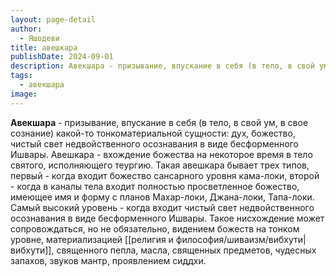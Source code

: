```yaml
---
layout: page-detail
author:
  - Яшодеви
title: авешкара
publishDate: 2024-09-01
description: Авекшара - призывание, впускание в себя (в тело, в свой ум, в свое сознание) какой-то тонкоматериальной сущности дух, божество, чистый свет недвойственного осознавания в виде бесформенного Ишвары.
tags:
  - авекшара
image:
---
```

**Авекшара** - призывание, впускание в себя (в тело, в свой ум, в свое сознание) какой-то тонкоматериальной сущности: дух, божество, чистый свет недвойственного осознавания в виде бесформенного Ишвары.
Авешкара - вхождение божества на некоторое время в тело святого, исполняющего теургию. Такая авешкара бывает трех типов, первый - когда входит божество сансарного уровня кама-локи, второй - когда в каналы тела входит полностью просветленное божество, имеющее имя и форму с планов Махар-локи, Джана-локи, Тапа-локи. Самый высокий уровень - когда входит чистый свет недвойственного осознавания в виде бесформенного Ишвары. Такое нисхождение может сопровождаться, но не обязательно, видением божеств на тонком уровне, материализацией [[религия и философия/шиваизм/вибхути|вибхути]], священного пепла, масла, священных предметов, чудесных запахов, звуков мантр, проявлением сиддхи.

